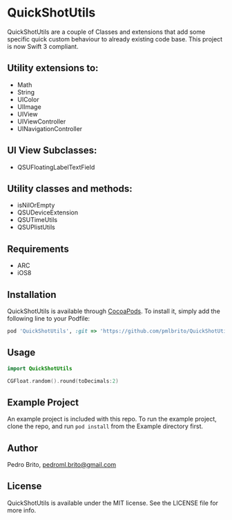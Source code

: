 # QuickShotUtils

<!--[![CI Status](http://img.shields.io/travis/Pedro Brito/QuickShotUtils.svg?style=flat)](https://travis-ci.org/Pedro Brito/QuickShotUtils)-->
<!--[![Version](https://img.shields.io/cocoapods/v/QuickShotUtils.svg?style=flat)](http://cocoapods.org/pods/QuickShotUtils)-->
<!--[![License](https://img.shields.io/cocoapods/l/QuickShotUtils.svg?style=flat)](http://cocoapods.org/pods/QuickShotUtils)-->
<!--[![Platform](https://img.shields.io/cocoapods/p/QuickShotUtils.svg?style=flat)](http://cocoapods.org/pods/QuickShotUtils)-->
 
 QuickShotUtils are a couple of Classes and extensions that add some specific quick custom behaviour to already existing code base.
 This project is now Swift 3 compliant.
 
 
## Utility extensions to:
 * Math
 * String
 * UIColor
 * UIImage
 * UIView
 * UIViewController
 * UINavigationController
 
## UI View Subclasses:
 * QSUFloatingLabelTextField
 
## Utility classes and methods:
 * isNilOrEmpty
 * QSUDeviceExtension
 * QSUTimeUtils
 * QSUPlistUtils
 
## Requirements
 * ARC
 * iOS8
 
## Installation
 
 QuickShotUtils is available through [CocoaPods](http://cocoapods.org). To install
 it, simply add the following line to your Podfile:
 
 ```ruby
 pod 'QuickShotUtils', :git => 'https://github.com/pmlbrito/QuickShotUtils.git'
 ```
 
## Usage
 
 ```Swift
 import QuickShotUtils
 
 CGFloat.random().round(toDecimals:2)
 ```
 
## Example Project
 
 An example project is included with this repo.  To run the example project, clone the repo, and run `pod install` from the Example directory first.
 
## Author
 
 Pedro Brito, pedroml.brito@gmail.com
 
## License
 
 QuickShotUtils is available under the MIT license. See the LICENSE file for more info.
